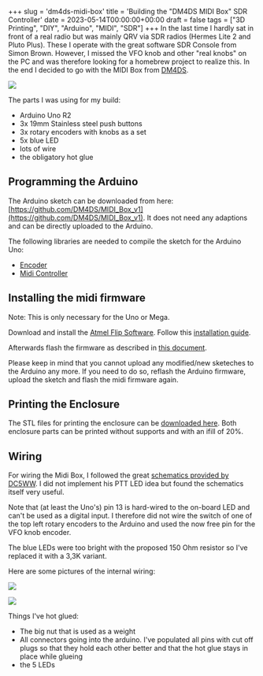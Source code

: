 +++
slug = 'dm4ds-midi-box'
title = 'Building the "DM4DS MIDI Box" SDR Controller'
date = 2023-05-14T00:00:00+00:00
draft = false
tags = ["3D Printing", "DIY", "Arduino", "MIDI", "SDR"]
+++
In the last time I hardly sat in front of a real radio but was mainly QRV via SDR radios (Hermes Lite 2 and Pluto Plus). These I operate with the great software SDR Console from Simon Brown. However, I missed the VFO knob and other "real knobs" on the PC and was therefore looking for a homebrew project to realize this. In the end I decided to go with the MIDI Box from [DM4DS](http://www.dm4ds.de/).


![](/img/dm4ds-midi-box-1.jpg)

The parts I was using for my build:

 * Arduino Uno R2
 * 3x 19mm Stainless steel push buttons
 * 3x rotary encoders with knobs as a set
 * 5x blue LED
 * lots of wire
 * the obligatory hot glue

## Programming the Arduino

The Arduino sketch can be downloaded from here: [https://github.com/DM4DS/MIDI_Box_v1](https://github.com/DM4DS/MIDI_Box_v1). It does not need any adaptions and can be directly uploaded to the Arduino.

The following libraries are needed to compile the sketch for the Arduino Uno:

* [Encoder](https://github.com/PaulStoffregen/Encoder)
* [Midi Controller](https://github.com/tttapa/MIDI_controller/releases/latest)

## Installing the midi firmware

Note: This is only necessary for the Uno or Mega.

Download and install the [Atmel Flip Software](https://www.microchip.com/en-us/development-tool/flip). Follow this [installation guide](https://github.com/tttapa/MIDI_controller/blob/master/README.md#installation).

Afterwards flash the firmware as described in [this document](https://github.com/tttapa/MIDI_controller/blob/master/README.md#arduino-uno-or-mega).

Please keep in mind that you cannot upload any modified/new sketeches to the Arduino any more. If you need to do so, reflash the Arduino firmware, upload the sketch and flash the midi firmware again.

## Printing the Enclosure

The STL files for printing the enclosure can be [downloaded here](https://www.printables.com/de/model/389052-midi-box-controller-fe-sdrconsole-arduino). Both enclosure parts can be printed without supports and with an ifill of 20%.

## Wiring

For wiring the Midi Box, I followed the great [schematics provided by DC5WW](https://www.dc5ww.de/midi-box/schaltplan.pdf). I did not implement his PTT LED idea but found the schematics itself very useful.

Note that (at least the Uno's) pin 13 is hard-wired to the on-board LED and can't be used as a digital input. I therefore did not wire the switch of one of the top left rotary encoders to the Arduino and used the now free pin for the VFO knob encoder.

The blue LEDs were too bright with the proposed 150 Ohm resistor so I've replaced it with a 3,3K variant.

Here are some pictures of the internal wiring:


![](/img/dm4ds-midi-box-2.jpg)


![](/img/dm4ds-midi-box-3.jpg)

Things I've hot glued:

* The big nut that is used as a weight
* All connectors going into the arduino. I've populated all pins with cut off plugs so that they hold each other better and that the hot glue stays in place while glueing
* the 5 LEDs